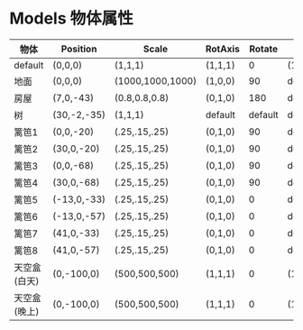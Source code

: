 # Models 物体属性

|物体|Position|Scale|RotAxis|Rotate|Color|CollisionSize|
|---|---|---|---|---|---|---|
|default|(0,0,0)|(1,1,1)|(1,1,1)|0|(1,1,1,1)|default|
|地面|(0,0,0)|(1000,1000,1000)|(1,0,0)|90|default|default|
|房屋|(7,0,-43)|(0.8,0.8,0.8)|(0,1,0)|180|default|default|
|树|(30,-2,-35)|(1,1,1)|default|default|default|default|
|篱笆1|(0,0,-20)|(.25,.15,.25)|(0,1,0)|90|default|(26,20,2)|
|篱笆2|(30,0,-20)|(.25,.15,.25)|(0,1,0)|90|default|(26,20,2)|
|篱笆3|(0,0,-68)|(.25,.15,.25)|(0,1,0)|90|default|(26,20,2)|
|篱笆4|(30,0,-68)|(.25,.15,.25)|(0,1,0)|90|default|(26,20,2)|
|篱笆5|(-13,0,-33)|(.25,.15,.25)|(0,1,0)|0|default|(26,20,2)|
|篱笆6|(-13,0,-57)|(.25,.15,.25)|(0,1,0)|0|default|(26,20,2)|
|篱笆7|(41,0,-33)|(.25,.15,.25)|(0,1,0)|0|default|(26,20,2)|
|篱笆8|(41,0,-57)|(.25,.15,.25)|(0,1,0)|0|default|(26,20,2)|
|天空盒(白天)|(0,-100,0)|(500,500,500)|(1,1,1)|0|(1,1,1,`dayAlpha`)|default|
|天空盒(晚上)|(0,-100,0)|(500,500,500)|(1,1,1)|0|(1,1,1,`nightAlpha`)|default|
